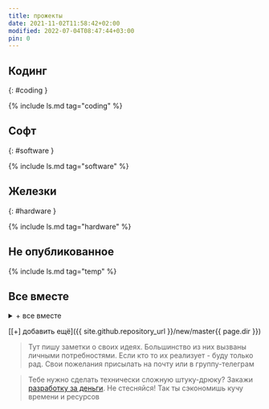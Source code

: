 ```yaml
---
title: прожекты
date: 2021-11-02T11:58:42+02:00
modified: 2022-07-04T08:47:44+03:00
pin: 0
---
```


## Кодинг  
{: #coding }

{% include ls.md tag="coding" %}


## Софт  
{: #software }

{% include ls.md tag="software" %}


## Железки
{: #hardware }

{% include ls.md tag="hardware" %}


## Не опубликованное

{% include ls.md tag="temp" %}


## Все вместе
<details markdown="1"><summary markdown="0">+ все вместе</summary>
{% include ls.md %}
</details>


[[+] добавить ещё]({{ site.github.repository_url }}/new/master{{ page.dir }})

> Тут пишу заметки о своих идеях. 
> Большинство из них вызваны личными потребностями. 
> Если кто то их реализует - буду только рад. 
> Свои пожелания присылать на почту или в группу-телеграм

> Тебе нужно сделать технически сложную штуку-дрюку? 
> Закажи [разработку за деньги](../about.md). Не стесняйся! Так ты сэкономишь кучу времени и ресурсов
